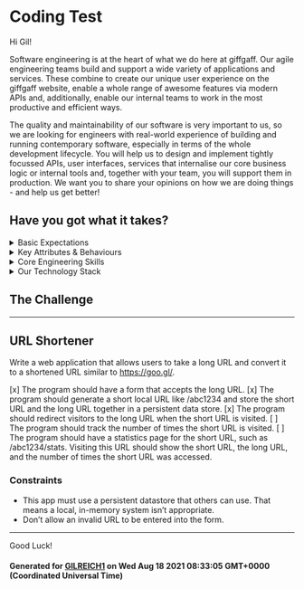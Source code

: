 # Coding Test

Hi Gil!

Software engineering is at the heart of what we do here at giffgaff. Our agile engineering teams build and support a wide variety of applications and services. These combine to create our unique user experience on the giffgaff website, enable a whole range of awesome features via modern APIs and, additionally, enable our internal teams to work in the most productive and efficient ways.

The quality and maintainability of our software is very important to us, so we are looking for engineers with real-world experience of building and running contemporary software, especially in terms of the whole development lifecycle. You will help us to design and implement tightly focussed APIs, user interfaces, services that internalise our core business logic or internal tools and, together with your team, you will support them in production. We want you to share your opinions on how we are doing things - and help us get better!

## Have you got what it takes?

<details>
  <summary>Basic Expectations</summary>
  <br/>
  <ul>
    <li>Love delivering a wow to our members</li>
    <li>Ability to communicate clearly</li>
    <li>Be curious & creative</li>
    <li>Have excellent attention to detail</li>
    <li>Have an interest in technology, mobile and wider popular culture trends</li>
    <li>Able to work under pressure and manage workloads effectively</li>
    <li>Organised, self motivated and accountable for own workload</li>
    <li>A strong team player</li>
  </ul>
  <br/>
</details>
<details>
  <summary>Key Attributes & Behaviours</summary>
  <br/>
  <strong>Community & Connectedness</strong>
  <p>A person with community & connectedness skills has a sense of being part of a larger whole, a desire to contribute, a sense that the other people (i.e. coworkers, users, members) are not simply characters in his or her own movie, but fully-realised individuals.</p>
  <ul>
    <li>Coach & Mentor</li>
    <li>Courageous & Honest</li>
    <li>Code with Empathy</li>
    <li>Open Source Approach</li>
  </ul>
  <br/>
  <strong>Leadership</strong>
  <p>A person with leadership skills knows how to develop and follow a sense of purpose, in themselves and in others. They are willing to point out, own, and fix things that are broken about our company and in their own career tracks.</p>
  <ul>
    <li>An Owner’s Mindset</li>
    <li>Good at Persuasion</li>
    <li>A Sense of Purpose</li>
    <li>Do the Next Right-Thing</li>
  </ul>
  <br/>
  <strong>Technical Capability</strong>
  <p>A person with high technical capability is technically curious, tackles problems without giving up, and produces solutions that less-experienced folks can use, maintain, and learn from.</p>
  <ul>
    <li>Creative & Curious</li>
    <li>Disciplined & Rigorous</li>
    <li>Fearless & Pragmatic</li>
    <li>Good at Problem Solving</li>
    <li>A Propensity to Ship</li>
  </ul>
  <br/>
</details>
<details>
  <summary>Core Engineering Skills</summary>
  <br/>
  <table>
    <tr><td rowspan="4" valign="top">Must Have</td><td>Reading & Writing Code</td></tr>
    <tr><td>Variables & Control Structures</td></tr>
    <tr><td>Debugging & Troubleshooting</td></tr>
    <tr><td>IDE & OS Basics</td></tr>
    <tr><td rowspan="4" valign="top">Should Have</td><td>Test Driven Development</td></tr>
    <tr><td>Pair Programming</td></tr>
    <tr><td>Clean Code & Refactoring</td></tr>
    <tr><td>Version Control</td></tr>
    <tr><td rowspan="6" valign="top">Could Have</td><td>Continuous Integration & Deployment</td></tr>
    <tr><td>Algorithms & Data Structures</td></tr>
    <tr><td>Dependency Injection</td></tr>
    <tr><td>Mocks & Stubs</td></tr>
    <tr><td>Alerting & Monitoring</td></tr>
    <tr><td>Functional & Non-Functional Testing</td></tr>
    <tr><td rowspan="4" valign="top">Would Like</td><td>SOLID Principles</td></tr>
    <tr><td>Containerisation & Networking Basics</td></tr>
    <tr><td>Twelve Factor App Design</td></tr>
    <tr><td>Solution Architecture</td></tr>
  </table>
</details>
<details>
  <summary>Our Technology Stack</summary>
  <br/>
  <table>
    <tr><td rowspan="8" valign="top">Client-Side</td><td>CSS3</td></tr>
    <tr><td>ECMAScript (ES6+)</td></tr>
    <tr><td>HTML5</td></tr>
    <tr><td>Jest</td></tr>
    <tr><td>React</td></tr>
    <tr><td>React Native</td></tr>
    <tr><td>SASS</td></tr>
    <tr><td>TypeScript</td></tr>
    <tr><td rowspan="6" valign="top">Server-Side</td><td>Java 8 with Maven</td></tr>
    <tr><td>JUnit</td></tr>
    <tr><td>Node JS</td></tr>
    <tr><td>PHP & Laravel</td></tr>
    <tr><td>Python</td></tr>
    <tr><td>Spring Framework</td></tr>
    <tr><td rowspan="8" valign="top">Additional</td><td>Apache & NGINX</td></tr>
    <tr><td>AWS</td></tr>
    <tr><td>Jenkins</td></tr>
    <tr><td>DynamoDB, PostgreSQL, Redis & Oracle</td></tr>
    <tr><td>Docker & Kubernetes</td></tr>
    <tr><td>ElasticSearch & Kibana</td></tr>
    <tr><td>Grafana & Prometheus</td></tr>
    <tr><td>Kinesis</td></tr>
  </table>
</details>

## The Challenge

---

## URL Shortener

Write a web application that allows users to take a long URL and convert it to a shortened URL similar to https://goo.gl/.

[x] The program should have a form that accepts the long URL.
[x] The program should generate a short local URL like /abc1234 and store the short URL and the long URL together in a persistent data store.
[x] The program should redirect visitors to the long URL when the short URL is visited.
[ ] The program should track the number of times the short URL is visited.
[ ] The program should have a statistics page for the short URL, such as /abc1234/stats. Visiting this URL should show the short URL, the long URL, and the number of times the short URL was accessed.

### Constraints

- This app must use a persistent datastore that others can use. That means a local, in-memory system isn’t appropriate.
- Don’t allow an invalid URL to be entered into the form.

</details>

---

Good Luck!

#### Generated for [GILREICH1](https://github.com/GILREICH1) on Wed Aug 18 2021 08:33:05 GMT+0000 (Coordinated Universal Time)
